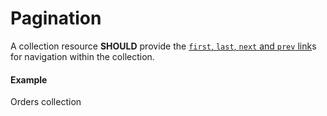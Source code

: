 # Pagination
A collection resource **SHOULD** provide the [`first`, `last`, `next` and `prev` link](https://tools.ietf.org/html/rfc5988#section-6.2.2)s for navigation within the collection.

#### Example
Orders collection




```json

```